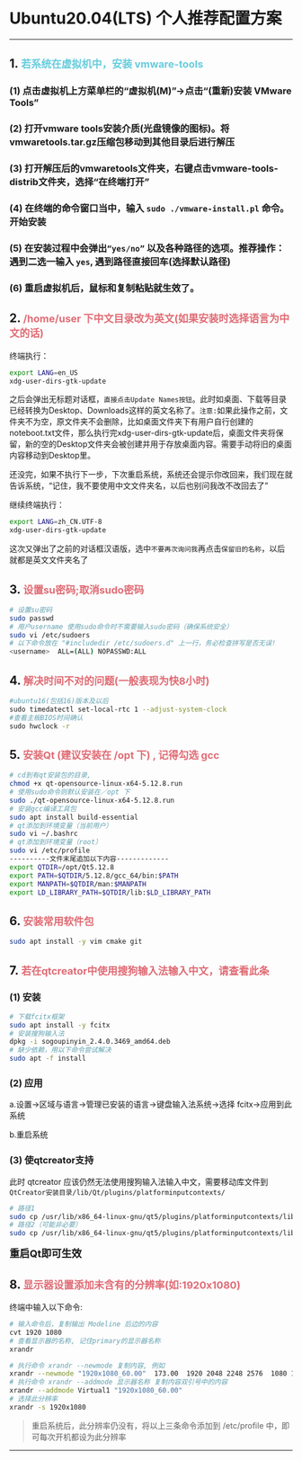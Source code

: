 # **Ubuntu20.04(LTS) 个人推荐配置方案**

---
<!-- vscode-markdown-toc -->

<!-- vscode-markdown-toc-config
    numbering=true
    autoSave=true
    /vscode-markdown-toc-config -->
<!-- /vscode-markdown-toc -->

## 1. <font color="#66ccdd" size="4"> 若系统在虚拟机中，安装 vmware-tools</font>

### (1) 点击虚拟机上方菜单栏的“虚拟机(M)”->点击“(重新)安装 VMware Tools”

### (2) 打开vmware tools安装介质(光盘镜像的图标)。将 vmwaretools.tar.gz压缩包移动到其他目录后进行解压

### (3) 打开解压后的vmwaretools文件夹，右键点击vmware-tools-distrib文件夹，选择“在终端打开”

### (4) 在终端的命令窗口当中，输入 `sudo ./vmware-install.pl` 命令。开始安装

### (5) 在安装过程中会弹出`“yes/no”` 以及各种路径的选项。推荐操作：遇到二选一输入 `yes`, 遇到路径直接回车(选择默认路径)

### (6) 重启虚拟机后，鼠标和复制粘贴就生效了。


## 2. <font color="#e06c75" size="4"> /home/user 下中文目录改为英文(如果安装时选择语言为中文的话)</font>
终端执行：
```bash	
export LANG=en_US
xdg-user-dirs-gtk-update
```
之后会弹出无标题对话框，`直接点击Update Names按钮`。此时如桌面、下载等目录已经转换为Desktop、Downloads这样的英文名称了。`注意:`如果此操作之前，文件夹不为空，原文件夹不会删除，比如桌面文件夹下有用户自行创建的noteboot.txt文件，那么执行完xdg-user-dirs-gtk-update后，桌面文件夹将保留，新的空的Desktop文件夹会被创建并用于存放桌面内容。需要手动将旧的桌面内容移动到Desktop里。

还没完，如果不执行下一步，下次重启系统，系统还会提示你改回来，我们现在就告诉系统，“记住，我不要使用中文文件夹名，以后也别问我改不改回去了”

继续终端执行：
```bash	
export LANG=zh_CN.UTF-8
xdg-user-dirs-gtk-update
```
这次又弹出了之前的对话框汉语版，选中`不要再次询问我`再点击`保留旧的名称`，以后就都是英文文件夹名了

## 3. <font color="#e06c75" size="4"> 设置su密码;取消sudo密码</font>

```bash	
# 设置su密码
sudo passwd
# 用户username 使用sudo命令时不需要输入sudo密码（确保系统安全）
sudo vi /etc/sudoers
# 以下命令放在 "#includedir /etc/sudoers.d" 上一行，务必检查拼写是否无误!
<username>  ALL=(ALL) NOPASSWD:ALL
```

## 4. <font color="#e06c75" size="4"> 解决时间不对的问题(一般表现为快8小时)</font>
```bash
#ubuntu16(包括16)版本及以后
sudo timedatectl set-local-rtc 1 --adjust-system-clock
#查看主板BIOS时间确认
sudo hwclock -r
```

## 5. <font color="#e06c75" size="4"> 安装Qt (建议安装在 /opt 下) , 记得勾选 gcc </font>
```bash
# cd到有qt安装包的目录, 
chmod +x qt-opensource-linux-x64-5.12.8.run
# 使用sudo命令则默认安装在／opt 下
sudo ./qt-opensource-linux-x64-5.12.8.run
# 安装gcc编译工具包
sudo apt install build-essential 
# qt添加到环境变量（当前用户）
sudo vi ~/.bashrc
# qt添加到环境变量（root）
sudo vi /etc/profile
----------文件末尾追加以下内容-------------
export QTDIR=/opt/Qt5.12.8
export PATH=$QTDIR/5.12.8/gcc_64/bin:$PATH
export MANPATH=$QTDIR/man:$MANPATH
export LD_LIBRARY_PATH=$QTDIR/lib:$LD_LIBRARY_PATH
```

## 6. <font color="#e06c75" size="4"> 安装常用软件包 </font>
```bash
sudo apt install -y vim cmake git 
```

## 7. <font color="#e06c75" size="4"> 若在qtcreator中使用搜狗输入法输入中文，请查看此条 </font>
### (1) 安装
```bash
# 下载fcitx框架
sudo apt install -y fcitx
# 安装搜狗输入法
dpkg -i sogoupinyin_2.4.0.3469_amd64.deb
# 缺少依赖，用以下命令尝试解决
sudo apt -f install
```

### (2) 应用
a.设置->区域与语言->管理已安装的语言->键盘输入法系统->选择 fcitx->应用到此系统

b.重启系统

### (3) 使qtcreator支持
此时 qtcreator 应该仍然无法使用搜狗输入法输入中文，需要移动库文件到 `QtCreator安装目录/lib/Qt/plugins/platforminputcontexts/`
```bash
# 路径1
sudo cp /usr/lib/x86_64-linux-gnu/qt5/plugins/platforminputcontexts/libfcitxplatforminputcontextplugin.so /opt/Qt5.12.8/Tools/QtCreator/lib/Qt/plugins/platforminputcontexts
# 路径2（可能非必要）
sudo cp /usr/lib/x86_64-linux-gnu/qt5/plugins/platforminputcontexts/libfcitxplatforminputcontextplugin.so /opt/Qt5.12.8/5.12.8/gcc_64/plugins/platforminputcontexts/
```
<font size="4">**重启Qt即可生效**</font>

## 8. <font color="#e06c75" size="4"> 显示器设置添加未含有的分辨率(如:1920x1080) </font>
终端中输入以下命令:
```bash
# 输入命令后，复制输出 Modeline 后边的内容
cvt 1920 1080
# 查看显示器的名称, 记住primary的显示器名称
xrandr 
```

```bash
# 执行命令 xrandr --newmode 复制内容, 例如
xrandr --newmode "1920x1080_60.00"  173.00  1920 2048 2248 2576  1080 1083 1088 1120 -hsync +vsync
# 执行命令 xrandr --addmode 显示器名称 复制内容双引号中的内容
xrandr --addmode Virtual1 "1920x1080_60.00"
# 选择此分辨率
xrandr -s 1920x1080
```
> 重启系统后，此分辨率仍没有，将以上三条命令添加到 /etc/profile 中，即可每次开机都设为此分辨率


----------------------
```bash
```
